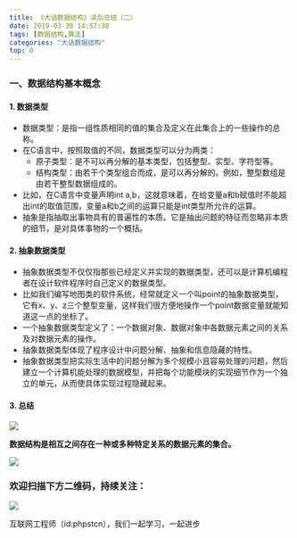 ```yaml
---
title: 《大话数据结构》读后总结（二）
date: 2019-03-30 14:57:38
tags: [数据结构,算法]
categories: "大话数据结构"
top: 0
---
```

### 一、数据结构基本概念

#### 1. 数据类型

- 数据类型：是指一组性质相同的值的集合及定义在此集合上的一些操作的总称。
- 在C语言中，按照取值的不同，数据类型可以分为两类：
  - 原子类型：是不可以再分解的基本类型，包括整型、实型、字符型等。
  - 结构类型：由若干个类型组合而成，是可以再分解的。例如，整型数组是由若干整型数据组成的。
- 比如，在C语言中变量声明int a,b，这就意味着，在给变量a和b赋值时不能超出int的取值范围，变量a和b之间的运算只能是int类型所允许的运算。
- 抽象是指抽取出事物具有的普遍性的本质。它是抽出问题的特征而忽略非本质的细节，是对具体事物的一个概括。

#### 2. 抽象数据类型

- 抽象数据类型不仅仅指那些已经定义并实现的数据类型，还可以是计算机编程者在设计软件程序时自己定义的数据类型。
- 比如我们编写地图类的软件系统，经常就定义一个叫point的抽象数据类型，它有x、y、z三个整型变量，这样我们很方便地操作一个point数据变量就能知道这一点的坐标了。
- 一个抽象数据类型定义了：一个数据对象、数据对象中各数据元素之间的关系及对数据元素的操作。
- 抽象数据类型体现了程序设计中问题分解、抽象和信息隐藏的特性。
- 抽象数据类型把实际生活中的问题分解为多个规模小且容易处理的问题，然后建立一个计算机能处理的数据模型，并把每个功能模块的实现细节作为一个独立的单元，从而使具体实现过程隐藏起来。

#### 3. 总结


![](http://ww1.sinaimg.cn/large/a616b9a4gy1g4y09dhz2ij20w00bu3yw.jpg)

**数据结构是相互之间存在一种或多种特定关系的数据元素的集合。**

![](http://ww1.sinaimg.cn/large/a616b9a4gy1g4y09s8ya2j20w00im3z9.jpg)


### 欢迎扫描下方二维码，持续关注：
![](http://ww1.sinaimg.cn/large/a616b9a4gy1g4xzv954a4j20760763yo.jpg)

互联网工程师（id:phpstcn），我们一起学习，一起进步